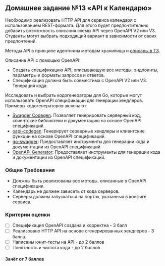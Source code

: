 ## Домашнее задание №13 «API к Календарю»
Необходимо реализовать HTTP API для сервиса календаря с использованием REST-формата. 
Для этого будет предпочтительно добавить возможность описания схемы API через OpenAPI V2 или V3. 
Студенты могут выбрать подходящий вариант в зависимости от своих предпочтений.

Методы API в принципе идентичны методам хранилища и [описаны в ТЗ](./CALENDAR.MD).

Описание API с помощью OpenAPI:

* Создать спецификацию API, описывающую все методы, эндпоинты, параметры и форматы запросов и ответов.
* Спецификация должна быть совместима с OpenAPI V2 или V3.
Генерация кода:

Исследовать и выбрать кодогенераторы для Go, которые могут использовать OpenAPI спецификации для генерации хендлеров.
Примеры кодогенераторов включают:
* [Swagger Codegen](https://swagger.io/tools/swagger-codegen/): Позволяет генерировать серверный код, клиентские библиотеки и документацию на основе OpenAPI спецификаций.
* [oapi-codegen](https://github.com/deepmap/oapi-codegen#readme): Генерирует серверные хендлеры и клиентские функции на основе OpenAPI спецификаций.
* [go-swagger](https://goswagger.io/): Предоставляет инструменты для генерации кода и документации из OpenAPI спецификаций.
* [OpenAPI Generator](https://openapi-generator.tech/docs/generators/go/): Предоставляет инструменты для генерации кода и документации из OpenAPI спецификаций.

### Общие Требования
* Должны быть реализованы все методы, описанные в OpenAPI спецификации.
* Календарь не должен зависеть от кода серверов.
* Серверы должны запускаться на портах, указанных в конфиге сервиса.


### Критерии оценки
- [ ] Спецификация OpenAPI создана и корректна - 3 балл
- [ ] Реализовано HTTP API на основе сгенерированных хендлеров - 3 балла.
- [ ] Написаны юнит-тесты на API - до 2 баллов
- [ ] Понятность и чистота кода - до 2 баллов

#### Зачёт от 7 баллов
